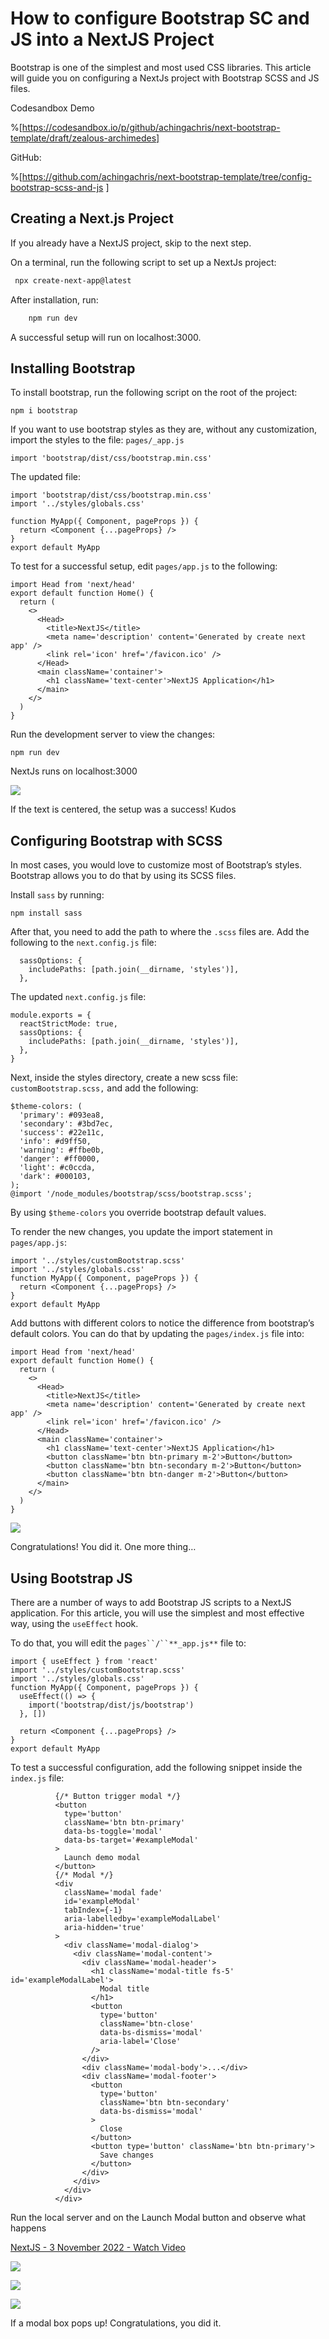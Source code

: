 # How to configure Bootstrap SC and JS into a NextJS Project

Bootstrap is one of the simplest and most used CSS libraries. This article will guide you on configuring a NextJs project with Bootstrap SCSS and JS files.

Codesandbox Demo

%[https://codesandbox.io/p/github/achingachris/next-bootstrap-template/draft/zealous-archimedes]


GitHub:

%[https://github.com/achingachris/next-bootstrap-template/tree/config-bootstrap-scss-and-js
]

## Creating a Next.js Project

If you already have a NextJS project, skip to the next step.

On a terminal, run the following script to set up a NextJs project:

```bash
 npx create-next-app@latest
```

After installation, run:

```bash
    npm run dev
```

A successful setup will run on localhost:3000.


## Installing Bootstrap

To install bootstrap, run the following script on the root of the project:


    npm i bootstrap

If you want to use bootstrap styles as they are, without any customization, import the styles to the file: `pages/_app.js`


    import 'bootstrap/dist/css/bootstrap.min.css'

The updated file:


    import 'bootstrap/dist/css/bootstrap.min.css'
    import '../styles/globals.css'
    
    function MyApp({ Component, pageProps }) {
      return <Component {...pageProps} />
    }
    export default MyApp

To test for a successful setup, edit `pages/app.js` to the following:


    import Head from 'next/head'
    export default function Home() {
      return (
        <>
          <Head>
            <title>NextJS</title>
            <meta name='description' content='Generated by create next app' />
            <link rel='icon' href='/favicon.ico' />
          </Head>
          <main className='container'>
            <h1 className='text-center'>NextJS Application</h1>
          </main>
        </>
      )
    }

Run the development server to view the changes:


    npm run dev

NextJs runs on localhost:3000


![](https://paper-attachments.dropboxusercontent.com/s_6E51278DFDF4307306192D0EAEAF220C26A723178B0E26A756E3222DBFAAB050_1667330256502_image.png)


If the text is centered, the setup was a success! Kudos 


## Configuring Bootstrap with SCSS

In most cases, you would love to customize most of Bootstrap’s styles. Bootstrap allows you to do that by using its SCSS files.

Install `sass` by running:


    npm install sass

After that, you need to add the path to where the `.scss` files are. Add the following to the `next.config.js` file:


      sassOptions: {
        includePaths: [path.join(__dirname, 'styles')],
      },

The updated `next.config.js` file:


    module.exports = {
      reactStrictMode: true,
      sassOptions: {
        includePaths: [path.join(__dirname, 'styles')],
      },
    }

Next, inside the styles directory, create a new scss file: `customBootstrap.scss,` and add the following:


    $theme-colors: (
      'primary': #093ea8,
      'secondary': #3bd7ec,
      'success': #22e11c,
      'info': #d9ff50,
      'warning': #ffbe0b,
      'danger': #ff0000,
      'light': #c0ccda,
      'dark': #000103,
    );
    @import '/node_modules/bootstrap/scss/bootstrap.scss';

By using `$theme-colors` you override bootstrap default values. 

To render the new changes, you update the import statement in `pages/app.js`:


    import '../styles/customBootstrap.scss'
    import '../styles/globals.css'
    function MyApp({ Component, pageProps }) {
      return <Component {...pageProps} />
    }
    export default MyApp

Add buttons with different colors to notice the difference from bootstrap’s default colors. You can do that by updating the `pages/index.js` file into:


    import Head from 'next/head'
    export default function Home() {
      return (
        <>
          <Head>
            <title>NextJS</title>
            <meta name='description' content='Generated by create next app' />
            <link rel='icon' href='/favicon.ico' />
          </Head>
          <main className='container'>
            <h1 className='text-center'>NextJS Application</h1>
            <button className='btn btn-primary m-2'>Button</button>
            <button className='btn btn-secondary m-2'>Button</button>
            <button className='btn btn-danger m-2'>Button</button>
          </main>
        </>
      )
    }


![](https://paper-attachments.dropboxusercontent.com/s_6E51278DFDF4307306192D0EAEAF220C26A723178B0E26A756E3222DBFAAB050_1667332058247_image.png)


Congratulations! You did it.
One more thing…


## Using Bootstrap JS

There are a number of ways to add Bootstrap JS scripts to a NextJS application. For this article, you will use the simplest and most effective way, using the `useEffect` hook. 

To do that, you will edit the `pages``/``**_app.js**` file to:


    import { useEffect } from 'react'
    import '../styles/customBootstrap.scss'
    import '../styles/globals.css'
    function MyApp({ Component, pageProps }) {
      useEffect(() => {
        import('bootstrap/dist/js/bootstrap')
      }, [])
      
      return <Component {...pageProps} />
    }
    export default MyApp

To test a successful configuration, add the following snippet inside the `index.js` file:


              {/* Button trigger modal */}
              <button
                type='button'
                className='btn btn-primary'
                data-bs-toggle='modal'
                data-bs-target='#exampleModal'
              >
                Launch demo modal
              </button>
              {/* Modal */}
              <div
                className='modal fade'
                id='exampleModal'
                tabIndex={-1}
                aria-labelledby='exampleModalLabel'
                aria-hidden='true'
              >
                <div className='modal-dialog'>
                  <div className='modal-content'>
                    <div className='modal-header'>
                      <h1 className='modal-title fs-5' id='exampleModalLabel'>
                        Modal title
                      </h1>
                      <button
                        type='button'
                        className='btn-close'
                        data-bs-dismiss='modal'
                        aria-label='Close'
                      />
                    </div>
                    <div className='modal-body'>...</div>
                    <div className='modal-footer'>
                      <button
                        type='button'
                        className='btn btn-secondary'
                        data-bs-dismiss='modal'
                      >
                        Close
                      </button>
                      <button type='button' className='btn btn-primary'>
                        Save changes
                      </button>
                    </div>
                  </div>
                </div>
              </div>

Run the local server and on the Launch Modal button and observe what happens

[NextJS - 3 November 2022 - Watch Video](https://www.loom.com/share/72691116ea254efb98a3f45eea7bc71c)

![](https://cdn.loom.com/sessions/thumbnails/72691116ea254efb98a3f45eea7bc71c-with-play.gif)



![](https://paper-attachments.dropboxusercontent.com/s_6E51278DFDF4307306192D0EAEAF220C26A723178B0E26A756E3222DBFAAB050_1667502618720_image.png)

![](https://paper-attachments.dropboxusercontent.com/s_6E51278DFDF4307306192D0EAEAF220C26A723178B0E26A756E3222DBFAAB050_1667502628356_image.png)


If a modal box pops up! Congratulations, you did it.


